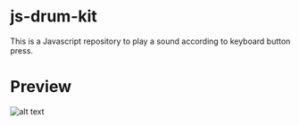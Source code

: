 # js-drum-kit
This is a Javascript repository to play a sound according to keyboard button press.

# Preview
![alt text](https://github.com/hasaneljabir/js-drum-kit/preview/js-drum-kit.png)
